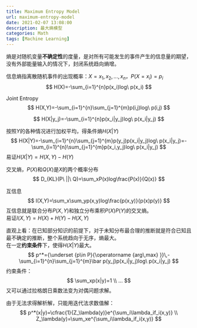 ```yaml
---
title: Maximum Entropy Model
url: maximum-entropy-model
date: 2021-02-07 13:08:00
description: 最大熵模型
categories: Math
tags: [Machine Learning]
---
```


熵是对随机变量**不确定性**的度量，是对所有可能发生的事件产生的信息量的期望，没有外部能量输入的情况下，封闭系统趋向熵增。

信息熵指离散随机事件的出现概率：$X={x_1,x_2,...,x_n}$，$P(X=x_i)=p_i$
$$
H(X)=-\sum_{i=1}^{n}p(x_i)log\ p(x_i)
$$

Joint Entropy 
$$
H(X,Y)=-\sum_{i=1}^{n}\sum_{j=1}^{m}p(i,j)log\ p(i,j)
$$

$$
H(X|y_j)=-\sum_{i=1}^{n}p(x_i|y_j)log\ p(x_i|y_j)
$$

按照$Y$的各种情况进行加权平均，得条件熵$H(X|Y)$
$$
H(X|Y)=-\sum_{i=1}^{n}\sum_{j=1}^{m}p(y_j)p(x_i|y_j)log\ p(x_i|y_j)=-\sum_{i=1}^{n}\sum_{j=1}^{m}p(x_i,y_j)log\ p(x_i|y_j)
$$
易证$H(X|Y)=H(X,Y)-H(Y)$

交叉熵，$P(X)$和$Q(X)$是$X$的两个概率分布
$$
D_{KL}(P\ ||\ Q)=\sum_xP(x)log\frac{P(x)}{Q(x)}
$$

互信息
$$
I(X,Y)=\sum_x\sum_yp(x,y)log\frac{p(x,y)}{p(x)p(y)}
$$
互信息就是联合分布$P(X,Y)$和独立分布乘积$P(X)P(Y)$的交叉熵。  
易证$I(X,Y)=H(X)+H(Y)-H(X,Y)$

直观上看：在已知部分知识的前提下，对于未知分布最合理的推断就是符合已知且最不确定的推断，整个系统趋向于无序，熵最大。  
在一定**约束条件**下，使得$H(X|Y)$最大。
$$
p^*={\underset {p\in P}{\operatorname {arg\,max} }}\,-\sum_{i=1}^{n}\sum_{j=1}^{m}\bar p(y_j)p(x_i|y_j)log\ p(x_i|y_j)
$$
约束条件：
$$
\sum_xp(x|y)=1 \\
...
$$
又可以通过拉格朗日乘数法变为对偶问题求解。

由于无法求得解析解，只能用迭代法求数值解：
$$
p^*(x|y)=\cfrac{1}{Z_\lambda(y)}e^{\sum_i\lambda_if_i(x,y)} \\
Z_\lambda(y)=\sum_xe^{\sum_i\lambda_if_i(x,y)}
$$